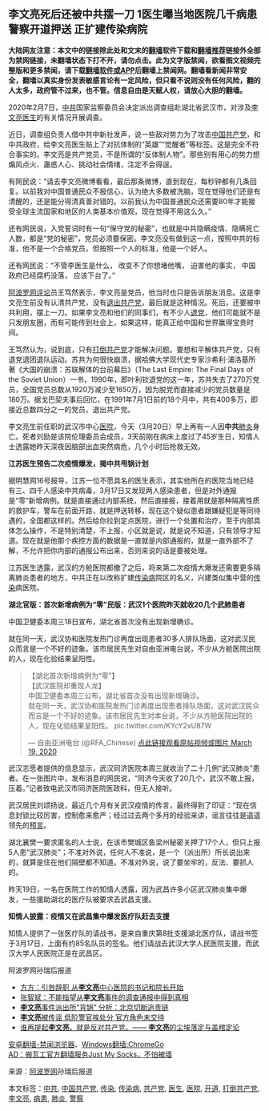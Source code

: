  <h2>李文亮死后还被中共摆一刀 1医生曝当地医院几千病患 警察开道押送 正扩建传染病院</h2> <div class="notice"><b>大陆网友注意：本文中的链接除此处和文末的<a href="https://github.com/bannedbook/fanqiang" >翻墙</a>软件下载和<a href="https://github.com/killgcd/justmysocks/blob/master/README.md">翻墙推荐</a>链接外全部为禁网链接，未翻墙状态下打不开，请勿点击。此为文字版禁闻，欲看图文视频完整版和更多禁闻，请下载<a href="https://github.com/bannedbook/fanqiang">翻墙软件或APP</a>后翻墙上禁闻网。翻墙看新闻非常安全，翻墙以真实身份发表敏感言论有一定风险，但只看不说则没有任何风险，翻的人太多，政府管不过来，也不管。信息自由是天赋人权，请放心大胆的翻墙。</b></div>  <div class="entry"> <p id="conimg">2020年2月7日，<a href="https://www.bannedbook.org/bnews/tag/%e4%b8%ad%e5%85%b1/" class="st_tag internal_tag" rel="tag" title="标签 中共 下的日志">中共</a>国家监察委员会决定派出调查组赴湖北省武汉市，对涉及<a href="https://www.bannedbook.org/bnews/tag/%e6%9d%8e%e6%96%87%e4%ba%ae/" class="st_tag internal_tag" rel="tag" title="标签 李文亮 下的日志">李文亮</a><a href="https://www.bannedbook.org/bnews/tag/%e5%8c%bb%e7%94%9f/" class="st_tag internal_tag" rel="tag" title="标签 医生 下的日志">医生</a>的有关情况开展调查。</p> <p>近日，调查组负责人借中共中新社发声，说一些敌对势力为了攻击<span class='wp_keywordlink_affiliate'><a href="https://www.bannedbook.org/" title="中国" target="_blank">中国</a></span><a href="https://www.bannedbook.org/bnews/tag/%e5%85%b1%e4%ba%a7%e5%85%9a/" class="st_tag internal_tag" rel="tag" title="标签 共产党 下的日志">共产党</a>，和中共政府，给李文亮医生贴上了对抗体制的“英雄”“觉醒者”等标签。这是完全不符合事实的。李文亮是共产党员，不是所谓的“反体制人物”。那些别有用心的势力想煽风点火、蛊惑人心、挑动社会情绪，注定不会得逞。</p> <p>有网民说：“请去李文亮微博看看，最后那条微博，直到现在，每秒钟都有几条回复。以前我对中国普通民众不报信心，认为绝大多数被洗脑，现在觉得他们还是有清醒的，还是能分得清真善对错的。以前我认为中国普通民众还需要80年才能接受全球主流国家和地区的人类基本价值观，现在觉得不用这么久。”</p> <p>还有网民说，入党誓词时有一句“保守党的秘密”，也就是中共隐瞒疫情、隐瞒死亡人数，都是“党的秘密”，党员必须要保密。李文亮没有做到这一点，按照中共的标准，他不是一个合格党员，但按照一个人的标准，他是一个好人。</p> <p>还有网民说：“不管李医生是什么， 改变不了你想堵他嘴， 迫害他的事实， 中国政府已经腐朽没落， 应该下台了。”</p> <p><span class='wp_keywordlink_affiliate'><a href="https://www.aboluowang.com/" title="阿波罗网" target="_blank">阿波罗网</a></span><span class='wp_keywordlink_affiliate'><a href="https://www.bannedbook.org/bnews/comments/" title="新闻评论" target="_blank">评论</a></span>员王笃然表示，李文亮是党员，他当时也只是告诉朋友消息。这是李文亮生前没有认清共产党，没有<span class='wp_keywordlink'><a href="http://tuidang.epochtimes.com/" title="退出共产党" rel="nofollow" target="_blank">退出共产党</a></span>，最后就是这种情况。死后，还要被中共利用，摆上一刀。如果李文亮和他们的同事们，有不少人<span class='wp_keywordlink'><a href="http://tuidang.epochtimes.com/" title="退党" rel="nofollow" target="_blank">退党</a></span>，他们可能就不是只发朋友圈，而有可能传到社会上，如果这样，能真正给中国和世界赢得宝贵时间。</p>  <p>王笃然认为，说到底，只有<a href="https://www.bannedbook.org/bnews/tag/%e6%89%93%e5%80%92%e5%85%b1%e4%ba%a7%e5%85%9a/" class="st_tag internal_tag" rel="tag" title="标签 打倒共产党 下的日志">打倒共产党</a>才能解决问题。要想和平解体共产党，只有退党退团退队运动。苏共为何很快崩溃，据哈佛大学现代史专家沙希利·浦洛基所著《大国的崩溃：苏联解体的台前幕后》（The Last Empire: The Final Days of the Soviet Union）一书，1990年，即叶利钦退党的这一年，苏共失去了270万党员，全国党员总数从1920万减少至1650万，因为脱党而直接减少的党员数量是180万。据戈巴契夫事后回忆，在1991年7月1日前的18个月中，共有400多万，即接近总数四分之一的党员，退出共产党。</p> <p>李文亮生前任职的武汉市中心<a href="https://www.bannedbook.org/bnews/tag/%E5%8C%BB%E9%99%A2/" class="st_tag internal_tag" rel="tag" title="标签 医院 下的日志">医院</a>，今天（3月20日）早上再有一人因<strong>中共</strong><a href="https://www.bannedbook.org/bnews/tag/%e8%82%ba%e7%82%8e/" class="st_tag internal_tag" rel="tag" title="标签 肺炎 下的日志">肺炎</a>身亡。死者刘励是该院伦理委员会成员，3天前刚在病床上度过了45岁生日，知情人士透露她昨天深夜因脑部出血突然病危，几个小时后抢救无效。</p> <p><strong>江苏医生预告二次疫情爆发，揭中共甩锅计划</strong></p> <p>据明慧网16号报导，江苏一位不愿具名的医生表示，其实他所在的医院当地已经有三、四千人感染中共病毒，3月17日又发现两人感染患者，但是对外通报是“零”新增病例。就是直接通过内部系统，然后直接报，接着用就是那种隔离性质的救护车，警车在前面开路，就是押送转移，现在这个疑似患者跟嫌疑犯是等同待遇的，全国都这样的。然后给你拉到定点医院，进行一个处置和治疗，至于内部具体怎么操作，不是特别清楚，不上报，小区就是说，就是说不知道，只有领导才知道。现在就是他那个疾控方面的数据是一直就是内部通报的，就是一直外部不了解，不允许把你内部的通报公布出来，否则来说的话是要被处理。</p> <p>江苏医生透露，武汉的方舱医院都撤了之后，将来第二次疫情大爆发还需要更多隔离肺炎患者的地方，中共正在以改称扩建<a href="https://www.bannedbook.org/bnews/tag/%E4%BC%A0%E6%9F%93%E7%97%85/" class="st_tag internal_tag" rel="tag" title="标签 传染病 下的日志">传染病</a>院区的名义，兴建类似集中营的<a href="https://www.bannedbook.org/bnews/tag/%e4%bc%a0%e6%9f%93/" class="st_tag internal_tag" rel="tag" title="标签 传染 下的日志">传染</a>病医院。</p> <p><strong>湖北官版：首次新增病例为“零”民版：武汉1个医院昨天就收20几个武肺患者</strong></p>  <p>中国卫健委本周三18日宣布，湖北省首次没有出现新增确诊。</p> <p>就在同一天，武汉协和医院发热门诊再度出现患者30多人排队场面，这对武汉民众而言是一个不好的迹象。该市居民先生对自由亚洲电台说，不少从方舱医院出院的人，现在化验结果呈阳性。</p> <blockquote> <p dir="ltr" lang="zh">【湖北首次新增病例为“零”】<br />【武汉医院却重现人龙】<br />中国卫健委本周三公布，湖北省首次没有出现新增确诊。<br />就在同一天，武汉协和医院发热门诊再度出现患者排队场面，这对武汉民众而言是一个不好的迹象。该市居民先生对本台说，不少从方舱医院出院的人，现在化验结果呈阳性。 pic.twitter.com/KYcY2xU87W</p> <p>— 自由亚洲电台 (@RFA_Chinese) <a href="https://twitter.com/RFA_Chinese/status/1240611922933760000?ref_src=twsrc%5Etfw">点此链接观看原帖视频或图片 March 19, 2020</a></p></blockquote> <p>武汉志愿者提供的信息显示，武汉同济医院本周三就收治了二十几例“武汉肺炎”患者。在一张图片中，发布消息的网民说，“同济今天收了20几个，武汉不敢上报，压着。”记者致电武汉市同济医院医政科，但无人接听。</p> <p>武汉居民刘颂扬说，最近几个月有关武汉疫情的传言，最终得到了印证：“现在信息封锁比较厉害，控制愈来愈严；经过过去两个多月的经验来讲，谣言往往是遥遥领先的<span class='wp_keywordlink'><a href="https://www.bannedbook.org/forum5/" title="预言玄学禁书下载" rel="nofollow">预言</a></span>。</p>  <p>湖北襄樊一要求匿名的人士说，在该市樊城区鱼梁州秘密关押了17个人，但只上报5人患“武汉肺炎”；不准对外说，任何人不准说，是一个（派出所）所长说出来的，就算是住在他们隔壁都不知道。不准对外说，说了要坐牢的，反法、要抓人的。</p> <p>昨天19日，一名在医院工作的知情人透露，因为武昌许多小区武汉肺炎集中爆发，一些援助湖北的医疗队被要求去武昌支援。</p> <p><strong>知情人披露：疫情又在武昌集中爆发医疗队赶去支援</strong></p> <p>知情人提供了一张医疗队的请战书，是来自重庆第8批支援湖北医疗队，请战书签于3月17日，上面有约85名队员的签名。他们请战去武汉大学人民医院支援，而武汉大学人民医院正是在武昌区。</p> <p>阿波罗网孙瑞后报道</p> <ul class='op-related-articles' title='相关阅读'> <li><a href='https://www.bannedbook.org/bnews/topimagenews/20200320/1297317.html' target='_blank'>方方：引咎辞职 从<b>李文亮</b>中心医院的书记和院长开始</a></li> <li><a href='https://www.bannedbook.org/bnews/baitai/20200320/1297314.html' target='_blank'>张智斌：不能指望从<b>李文亮</b>事件的调查通报中得到真相</a></li> <li><a href='https://www.bannedbook.org/bnews/cbnews/20200320/1297311.html' target='_blank'><b>李文亮</b>事件派出所“背锅” 分析：北京切断追责链</a></li> <li><a href='https://www.bannedbook.org/bnews/headline/20200320/1297309.html' target='_blank'><b>李文亮</b>被传谣 低阶警官挨处分 官方角色未交待</a></li> <li><a href='https://www.bannedbook.org/bnews/baitai/20200320/1297304.html' target='_blank'>谁再提起<b>李文亮</b>，就是反对共产党。—— <b>李文亮</b>的尘埃落定与盖棺定论</a></li> </ul> <div class="texttj"> <a href="https://github.com/bannedbook/fanqiang/wiki/%E5%AE%89%E5%8D%93%E7%BF%BB%E5%A2%99-%E7%A6%81%E9%97%BB%E6%B5%8F%E8%A7%88%E5%99%A8" target="_blank">安卓翻墙-禁闻浏览器</a>、<a href="https://github.com/bannedbook/fanqiang/wiki/Chrome%E4%B8%80%E9%94%AE%E7%BF%BB%E5%A2%99%E5%8C%85" target="_blank">Windows翻墙:ChromeGo</a><br/> <a href="https://github.com/killgcd/justmysocks/blob/master/README.md" target="_blank">AD：搬瓦工官方翻墙服务Just My Socks，不怕被墙</a> </div><p> 来源：<a href="https://www.aboluowang.com/2020/0320/1425355.html" target="_blank">阿波罗网</a>孙瑞后报道 </p> <a name='sharetosocial'></a>           </div><!--END ENTRY--> <div class="postfooter"> <div>本文标签：<a href="https://www.bannedbook.org/bnews/tag/%e4%b8%ad%e5%85%b1/" rel="tag">中共</a>, <a href="https://www.bannedbook.org/bnews/tag/%e4%b8%ad%e5%9b%bd%e5%85%b1%e4%ba%a7%e5%85%9a/" rel="tag">中国共产党</a>, <a href="https://www.bannedbook.org/bnews/tag/%e4%bc%a0%e6%9f%93/" rel="tag">传染</a>, <a href="https://www.bannedbook.org/bnews/tag/%E4%BC%A0%E6%9F%93%E7%97%85/" rel="tag">传染病</a>, <a href="https://www.bannedbook.org/bnews/tag/%e5%85%b1%e4%ba%a7%e5%85%9a/" rel="tag">共产党</a>, <a href="https://www.bannedbook.org/bnews/tag/%e5%8c%bb%e7%94%9f/" rel="tag">医生</a>, <a href="https://www.bannedbook.org/bnews/tag/%E5%8C%BB%E9%99%A2/" rel="tag">医院</a>, <a href="https://www.bannedbook.org/bnews/tag/%E5%BC%80%E9%81%93/" rel="tag">开道</a>, <a href="https://www.bannedbook.org/bnews/tag/%e6%89%93%e5%80%92%e5%85%b1%e4%ba%a7%e5%85%9a/" rel="tag">打倒共产党</a>, <a href="https://www.bannedbook.org/bnews/tag/%e6%9d%8e%e6%96%87%e4%ba%ae/" rel="tag">李文亮</a>, <a href="https://www.bannedbook.org/bnews/tag/%E7%97%85%E6%82%A3/" rel="tag">病患</a>, <a href="https://www.bannedbook.org/bnews/tag/%e8%82%ba%e7%82%8e/" rel="tag">肺炎</a>, <a href="https://www.bannedbook.org/bnews/tag/%e8%ad%a6%e5%af%9f/" rel="tag">警察</a></div>  </div><!--END POSTFOOTER--> 